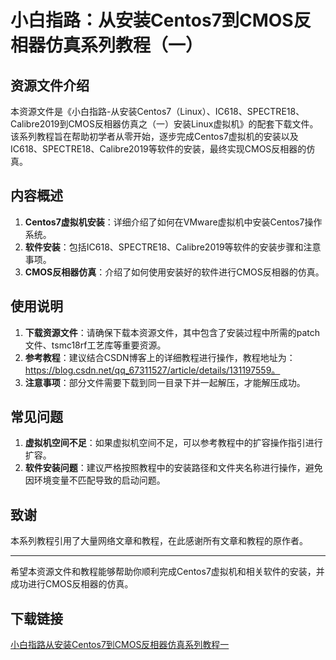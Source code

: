 # 小白指路：从安装Centos7到CMOS反相器仿真系列教程（一）

## 资源文件介绍

本资源文件是《小白指路-从安装Centos7（Linux）、IC618、SPECTRE18、Calibre2019到CMOS反相器仿真之（一）安装Linux虚拟机》的配套下载文件。该系列教程旨在帮助初学者从零开始，逐步完成Centos7虚拟机的安装以及IC618、SPECTRE18、Calibre2019等软件的安装，最终实现CMOS反相器的仿真。

## 内容概述

1. **Centos7虚拟机安装**：详细介绍了如何在VMware虚拟机中安装Centos7操作系统。
2. **软件安装**：包括IC618、SPECTRE18、Calibre2019等软件的安装步骤和注意事项。
3. **CMOS反相器仿真**：介绍了如何使用安装好的软件进行CMOS反相器的仿真。

## 使用说明

1. **下载资源文件**：请确保下载本资源文件，其中包含了安装过程中所需的patch文件、tsmc18rf工艺库等重要资源。
2. **参考教程**：建议结合CSDN博客上的详细教程进行操作，教程地址为：https://blog.csdn.net/qq_67311527/article/details/131197559。
3. **注意事项**：部分文件需要下载到同一目录下并一起解压，才能解压成功。

## 常见问题

1. **虚拟机空间不足**：如果虚拟机空间不足，可以参考教程中的扩容操作指引进行扩容。
2. **软件安装问题**：建议严格按照教程中的安装路径和文件夹名称进行操作，避免因环境变量不匹配导致的启动问题。

## 致谢

本系列教程引用了大量网络文章和教程，在此感谢所有文章和教程的原作者。

---

希望本资源文件和教程能够帮助你顺利完成Centos7虚拟机和相关软件的安装，并成功进行CMOS反相器的仿真。

## 下载链接

[小白指路从安装Centos7到CMOS反相器仿真系列教程一](https://pan.quark.cn/s/81e0c291bdfc)